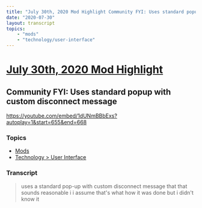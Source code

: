 ```yaml
---
title: "July 30th, 2020 Mod Highlight Community FYI: Uses standard popup with custom disconnect message"
date: "2020-07-30"
layout: transcript
topics:
    - "mods"
    - "technology/user-interface"
---
```

# [July 30th, 2020 Mod Highlight](../2020-07-30.md)
## Community FYI: Uses standard popup with custom disconnect message
https://youtube.com/embed/1dUNmBBbExs?autoplay=1&start=655&end=668

### Topics
* [Mods](../topics/mods.md)
* [Technology > User Interface](../topics/technology/user-interface.md)

### Transcript

> uses a standard pop-up with custom disconnect message that that sounds reasonable i i assume that's what how it was done but i didn't know it
